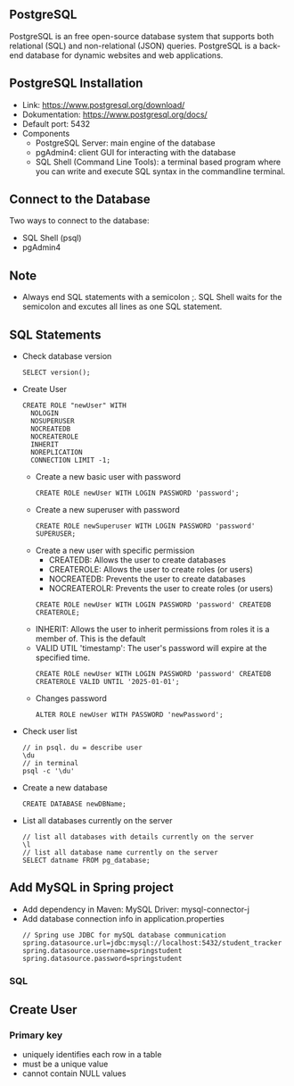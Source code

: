 ## PostgreSQL
PostgreSQL is an free open-source database system that supports both relational (SQL) and non-relational (JSON) queries. PostgreSQL is a back-end database for dynamic websites and web applications.

## PostgreSQL Installation
- Link: https://www.postgresql.org/download/
- Dokumentation: https://www.postgresql.org/docs/
- Default port: 5432
- Components
  - PostgreSQL Server: main engine of the database
  - pgAdmin4: client GUI for interacting with the database
  - SQL Shell (Command Line Tools): a terminal based program where you can write and execute SQL syntax in the commandline terminal.

## Connect to the Database
Two ways to connect to the database:
- SQL Shell (psql)
- pgAdmin4

## Note
- Always end SQL statements with a semicolon ;. SQL Shell waits for the semicolon and excutes all lines as one SQL statement.


## SQL Statements
- Check database version
  ```
  SELECT version();
  ```
- Create User
  ```
  CREATE ROLE "newUser" WITH
  	NOLOGIN
  	NOSUPERUSER
  	NOCREATEDB
  	NOCREATEROLE
  	INHERIT
  	NOREPLICATION
  	CONNECTION LIMIT -1;
  ```
  - Create a new basic user with password
    ```
    CREATE ROLE newUser WITH LOGIN PASSWORD 'password';
    ```
  - Create a new superuser with password
    ```
    CREATE ROLE newSuperuser WITH LOGIN PASSWORD 'password' SUPERUSER;
    ```
  - Create a new user with specific permission
    - CREATEDB: Allows the user to create databases
    - CREATEROLE: Allows the user to create roles (or users)
    - NOCREATEDB: Prevents the user to create databases
    - NOCREATEROLR: Prevents the user to create roles (or users)
    ```
    CREATE ROLE newUser WITH LOGIN PASSWORD 'password' CREATEDB CREATEROLE;
    ```
  - INHERIT: Allows the user to inherit permissions from roles it is a member of. This is the default
  - VALID UTIL 'timestamp': The user's password will expire at the specified time.
     ```
    CREATE ROLE newUser WITH LOGIN PASSWORD 'password' CREATEDB CREATEROLE VALID UNTIL '2025-01-01';
    ```
  - Changes password
    ```
    ALTER ROLE newUser WITH PASSWORD 'newPassword';
    ```
- Check user list
  ```
  // in psql. du = describe user
  \du
  // in terminal
  psql -c '\du'
- Create a new database
  ```
  CREATE DATABASE newDBName;
  ```
- List all databases currently on the server
  ```
  // list all databases with details currently on the server
  \l
  // list all database name currently on the server
  SELECT datname FROM pg_database;
  ```


## Add MySQL in Spring project
- Add dependency in Maven: MySQL Driver: mysql-connector-j
- Add database connection info in application.properties
  ```
  // Spring use JDBC for mySQL database communication
  spring.datasource.url=jdbc:mysql://localhost:5432/student_tracker
  spring.datasource.username=springstudent
  spring.datasource.password=springstudent
  ```

### SQL

## Create User



### Primary key
- uniquely identifies each row in a table
- must be a unique value
- cannot contain NULL values
